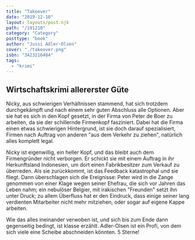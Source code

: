 ```yaml
---
title: "Takeover"
date: "2019-12-10"
layout: layouts/post.njk
path: "/191210"
category: "Category"
posttype: "book"
author: "Jussi Adler-Olsen"
cover: "./takeover.png"
isbn: "3423216484"
tags:
  - "krimi"
---
```

## Wirtschaftskrimi allererster Güte

Nicky, aus schwierigen Verhältnissen stammend, hat sich trotzdem durchgekämpft und nach einem sehr guten Abschluss alle Optionen. Aber sie hat es sich in den Kopf gesetzt, in der Firma von Peter de Boer zu arbeiten, da sie der schillernde Firmenkopf fasziniert. Dabei hat die Firma einen etwas schwierigen Hintergrund, ist sie doch darauf spezialisiert, Firmen nach Auftrag von anderen "aus dem Verkehr zu ziehen", natürlich alles komplett legal.

Nicky ist eigenwillig, ein heller Kopf, und das bleibt auch dem Firmengründer nicht verborgen. Er schickt sie mit einem Auftrag in ihr Herkunftsland Indonesien, um dort einen Fabrikbesitzer zum Verkauf zu überreden. Als sie zurückkommt, ist das Feedback katastrophal und sie fliegt. Dann überschlagen sich die Ereignisse: Peter wird in die Zange genommen von einer Klage wegen seiner Ehefrau, die sich vor Jahren das Leben nahm; ein nebulöser Belgier, mit irakischen "Freunden" setzt ihn unter Druck; zu allem Überfluss hat er den Eindruck, dass einige seiner lang verdienten Mitarbeiter nicht mehr mitziehen, oder sogar auf eigene Kappe arbeiten.

Wie das alles ineinander verwoben ist, und sich bis zum Ende dann gegenseitig bedingt, ist klasse erzählt. Adler-Olsen ist ein Profi, von dem sich viele eine Scheibe abschneiden könnten. 5 Sterne!
